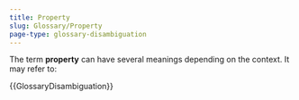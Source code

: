```yaml
---
title: Property
slug: Glossary/Property
page-type: glossary-disambiguation
---
```


The term **property** can have several meanings depending on the context. It may refer to:

{{GlossaryDisambiguation}}
